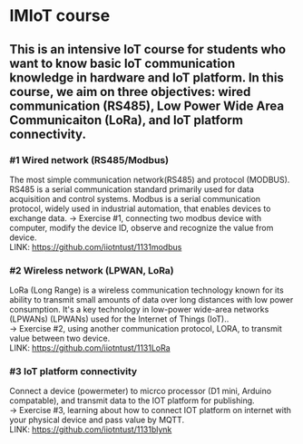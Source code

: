 # IMIoT course
## This is an intensive IoT course for students who want to know basic IoT communication knowledge in hardware and IoT platform. In this course, we aim on three objectives: wired communication (RS485), Low Power Wide Area Communicaiton (LoRa), and IoT platform connectivity. 
### #1 Wired network (RS485/Modbus)
The most simple communication network(RS485) and protocol (MODBUS). RS485 is a serial communication standard primarily used for data acquisition and control systems. Modbus is a serial communication protocol, widely used in industrial automation, that enables devices to exchange data.
-> Exercise #1, connecting two modbus device with computer, modify the device ID, observe and recognize the value from device.  
LINK: https://github.com/iiotntust/1131modbus
### #2 Wireless network (LPWAN, LoRa)
LoRa (Long Range) is a wireless communication technology known for its ability to transmit small amounts of data over long distances with low power consumption. It's a key technology in low-power wide-area networks (LPWANs) (LPWANs) used for the Internet of Things (IoT)..  
-> Exercise #2, using another communication protocol, LORA, to transmit value between two device.  
LINK: https://github.com/iiotntust/1131LoRa  
### #3 IoT platform connectivity
Connect a device (powermeter) to micrco processor (D1 mini, Arduino compatable), and transmit data to the IOT platform for publishing.  
-> Exercise #3, learning about how to connect IOT platform on internet with your physical device and pass value by MQTT.  
LINK: https://github.com/iiotntust/1131blynk

